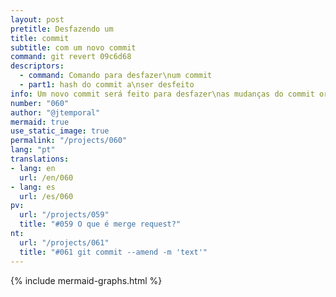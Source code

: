 ```yaml
---
layout: post
pretitle: Desfazendo um 
title: commit
subtitle: com um novo commit
command: git revert 09c6d68
descriptors:
  - command: Comando para desfazer\num commit
  - part1: hash do commit a\nser desfeito
info: Um novo commit será feito para desfazer\nas mudanças do commit original
number: "060"
author: "@jtemporal"
mermaid: true
use_static_image: true
permalink: "/projects/060"
lang: "pt"
translations:
- lang: en
  url: /en/060
- lang: es
  url: /es/060
pv:
  url: "/projects/059"
  title: "#059 O que é merge request?"
nt:
  url: "/projects/061"
  title: "#061 git commit --amend -m 'text'"
---
```


{% include mermaid-graphs.html %}
